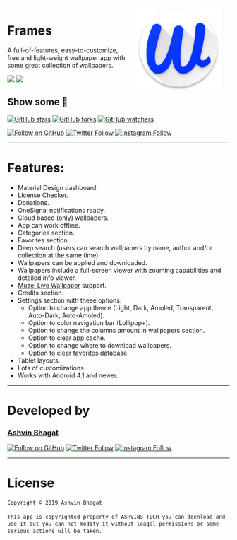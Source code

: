 <img src="https://raw.githubusercontent.com/ashvinstech/Website-Resources/master/web_hi_res_512.png" width="192" align="right" hspace="20" />

Frames
======


A full-of-features, easy-to-customize, free and light-weight wallpaper app with some great collection of wallpapers.

<a target="_blank" href="https://play.google.com/store/apps/details?id=com.ashvinstech.wallfy">
<img src="https://upload.wikimedia.org/wikipedia/commons/thumb/c/cd/Get_it_on_Google_play.svg/1280px-Get_it_on_Google_play.svg.png"/>
</a>

<a target="_blank" href="https://paypal.me/ashvinstech?locale.x=en_GB">
<img src="https://jahirfiquitiva.com/share/support_my_work.svg?maxAge=432000" width="200"/>
</a>

## Show some  :blue_heart:
[![GitHub stars](https://img.shields.io/github/stars/jahirfiquitiva/Frames.svg?style=social&label=Star)](https://github.com/ashvinstech/Website-Resources)
[![GitHub forks](https://img.shields.io/github/forks/jahirfiquitiva/Frames.svg?style=social&label=Fork)](https://github.com/ashvinstech/Website-Resources/fork)
[![GitHub watchers](https://img.shields.io/github/watchers/jahirfiquitiva/Frames.svg?style=social&label=Watch)](https://github.com/ashvinstech/Website-Resources)

[![Follow on GitHub](https://img.shields.io/github/followers/jahirfiquitiva.svg?style=social&label=Follow)](https://github.com/ashvinstech)
[![Twitter Follow](https://img.shields.io/twitter/follow/jahirfiquitiva.svg?style=social)](https://twitter.com/ashvinstech)
[![Instagram Follow](http://www.stickpng.com/assets/images/58e91a89eb97430e81906502.png)](https://www.instagram.com/wallfy.app/)

---


# Features:
- Material Design dashboard.
- License Checker.
- Donations.
- OneSignal notifications ready.
- Cloud based (only) wallpapers.
- App can work offline.
- Categories section.
- Favorites section.
- Deep search (users can search wallpapers by name, author and/or collection at the same time).
- Wallpapers can be applied and downloaded.
- Wallpapers include a full-screen viewer with zooming capabilities and detailed info viewer.
- [Muzei Live Wallpaper](http://muzei.co/) support.
- Credits section.
- Settings section with these options:
	- Option to change app theme (Light, Dark, Amoled, Transparent, Auto-Dark, Auto-Amoled).
	- Option to color navigation bar (Lollipop+).
	- Option to change the columns amount in wallpapers section.
	- Option to clear app cache.
	- Option to change where to download wallpapers.
	- Option to clear favorites database.
- Tablet layouts.
- Lots of customizations.
- Works with Android 4.1 and newer.


---

# Developed by

### [Ashvin Bhagat](http://ashvinstech.ml/)

[![Follow on GitHub](https://img.shields.io/github/followers/jahirfiquitiva.svg?style=social&label=Follow)](https://github.com/ashvinstech)
[![Twitter Follow](https://img.shields.io/twitter/follow/jahirfiquitiva.svg?style=social)](https://twitter.com/ashvinstech)
[![Instagram Follow](http://www.stickpng.com/assets/images/58e91a89eb97430e81906502.png)](https://www.instagram.com/wallfy.app/)


---

# License

	Copyright © 2019 Ashvin Bhagat

	This app is copyrighted property of ASHVINS TECH you can doenload and use it but you can not modify it without leagal permissions or some serious actions will be taken.
